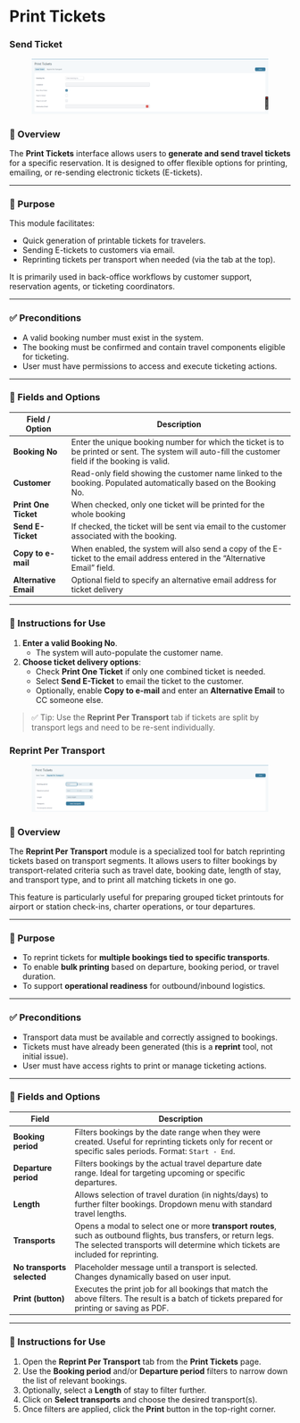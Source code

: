 # Print Tickets

### Send Ticket

<figure><img src="../.gitbook/assets/image (161).png" alt=""><figcaption></figcaption></figure>

### 📌 Overview

The **Print Tickets** interface allows users to **generate and send travel tickets** for a specific reservation. It is designed to offer flexible options for printing, emailing, or re-sending electronic tickets (E-tickets).

***

### 🎯 Purpose

This module facilitates:

* Quick generation of printable tickets for travelers.
* Sending E-tickets to customers via email.
* Reprinting tickets per transport when needed (via the tab at the top).

It is primarily used in back-office workflows by customer support, reservation agents, or ticketing coordinators.

***

### ✅ Preconditions

* A valid booking number must exist in the system.
* The booking must be confirmed and contain travel components eligible for ticketing.
* User must have permissions to access and execute ticketing actions.

***

### 🧭 Fields and Options

| Field / Option        | Description                                                                                                                                          |
| --------------------- | ---------------------------------------------------------------------------------------------------------------------------------------------------- |
| **Booking No**        | Enter the unique booking number for which the ticket is to be printed or sent. The system will auto-fill the customer field if the booking is valid. |
| **Customer**          | Read-only field showing the customer name linked to the booking. Populated automatically based on the Booking No.                                    |
| **Print One Ticket**  | When checked, only one ticket will be printed for the whole booking                                                                                  |
| **Send E-Ticket**     | If checked, the ticket will be sent via email to the customer associated with the booking.                                                           |
| **Copy to e-mail**    | When enabled, the system will also send a copy of the E-ticket to the email address entered in the “Alternative Email” field.                        |
| **Alternative Email** | Optional field to specify an alternative email address for ticket delivery                                                                           |



***

### 🧪 Instructions for Use

1. **Enter a valid Booking No**.
   * The system will auto-populate the customer name.
2. **Choose ticket delivery options**:
   * Check **Print One Ticket** if only one combined ticket is needed.
   * Select **Send E-Ticket** to email the ticket to the customer.
   * Optionally, enable **Copy to e-mail** and enter an **Alternative Email** to CC someone else.

> ✅ Tip: Use the **Reprint Per Transport** tab if tickets are split by transport legs and need to be re-sent individually.

### Reprint Per Transport

<figure><img src="../.gitbook/assets/image (162).png" alt=""><figcaption></figcaption></figure>

### 📌 Overview

The **Reprint Per Transport** module is a specialized tool for batch reprinting tickets based on transport segments. It allows users to filter bookings by transport-related criteria such as travel date, booking date, length of stay, and transport type, and to print all matching tickets in one go.

This feature is particularly useful for preparing grouped ticket printouts for airport or station check-ins, charter operations, or tour departures.

***

### 🎯 Purpose

* To reprint tickets for **multiple bookings tied to specific transports**.
* To enable **bulk printing** based on departure, booking period, or travel duration.
* To support **operational readiness** for outbound/inbound logistics.

***

### ✅ Preconditions

* Transport data must be available and correctly assigned to bookings.
* Tickets must have already been generated (this is a **reprint** tool, not initial issue).
* User must have access rights to print or manage ticketing actions.

***

### 🧭 Fields and Options

| Field                      | Description                                                                                                                                                                                          |
| -------------------------- | ---------------------------------------------------------------------------------------------------------------------------------------------------------------------------------------------------- |
| **Booking period**         | Filters bookings by the date range when they were created. Useful for reprinting tickets only for recent or specific sales periods. Format: `Start - End`.                                           |
| **Departure period**       | Filters bookings by the actual travel departure date range. Ideal for targeting upcoming or specific departures.                                                                                     |
| **Length**                 | Allows selection of travel duration (in nights/days) to further filter bookings. Dropdown menu with standard travel lengths.                                                                         |
| **Transports**             | Opens a modal to select one or more **transport routes**, such as outbound flights, bus transfers, or return legs. The selected transports will determine which tickets are included for reprinting. |
| **No transports selected** | Placeholder message until a transport is selected. Changes dynamically based on user input.                                                                                                          |
| **Print (button)**         | Executes the print job for all bookings that match the above filters. The result is a batch of tickets prepared for printing or saving as PDF.                                                       |

***

### 🧪 Instructions for Use

1. Open the **Reprint Per Transport** tab from the **Print Tickets** page.
2. Use the **Booking period** and/or **Departure period** filters to narrow down the list of relevant bookings.
3. Optionally, select a **Length** of stay to filter further.
4. Click on **Select transports** and choose the desired transport(s).
5. Once filters are applied, click the **Print** button in the top-right corner.
